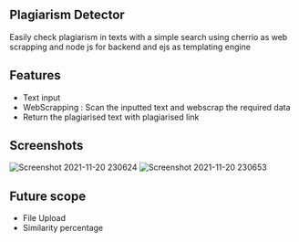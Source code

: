 ## Plagiarism Detector

Easily check plagiarism in texts with a simple search using cherrio as web scrapping and node js  for backend and ejs as templating engine

## Features
- Text input
- WebScrapping : Scan the inputted text and webscrap the required data
- Return the plagiarised text with plagiarised link




## Screenshots
![Screenshot 2021-11-20 230624](https://user-images.githubusercontent.com/58937669/142735982-1a97b84d-54a2-4519-9724-094d43c25e23.png)
![Screenshot 2021-11-20 230653](https://user-images.githubusercontent.com/58937669/142735985-706bb752-587c-4add-b983-47e9210192cc.png)


## Future scope 
- File Upload
- Similarity percentage
